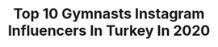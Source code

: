 ---
title: Top 10 Gymnasts Instagram Influencers In Turkey In 2020
description: >-
  Find top gymnasts Instagram influencers in Turkey in 2020. Most popular hashtags: #tbt #gymnastics #photooftheday #yoga.
platform: Instagram
profiles:
  - username: "aysebegumonbasiofficial"
    fullname: >-
      Ayşe Begüm Onbaşı
    location: "Turkey"
    followers: 56566
    engagement: 828
    commentsToLikes: 0.012672
    id: ck5hikmdje06e0i110e5d0myf
    verified: true
    hashtags: "#quotes, #spring, #evdeantrenman, #stayhomestaysafe"
  - username: "nazli_svrnbs"
    fullname: >-
      Nazlı Savranbaşı🌸
    location: "Turkey"
    followers: 3062
    engagement: 2373
    commentsToLikes: 0.032710
    id: ck8syti9ply7q0j78aoz1fmzf
    verified: false
    hashtags: "#stuttgart2019, #tokyo2020, #wordchampionship, #teamturkey"
  - username: "turuncuprenses"
    fullname: >-
      Melis Şeremet🧡
    location: "Turkey"
    followers: 52703
    engagement: 165
    commentsToLikes: 0.055957
    id: ck5hp6usoqupl0i11sksibbi1
    verified: false
    hashtags: "#styling, #naturephotography, #mother, #kidafashion"
  - username: "simonadyankova"
    fullname: >-
      Simona
    location: "Turkey"
    followers: 14399
    engagement: 1085
    commentsToLikes: 0.008297
    id: ck15spbnpe5br0i19a13xj5gm
    verified: false
    hashtags: "#love, #lovealpacas, #alpacalove, #teamoftheyear"
  - username: "zzehraozbey"
    fullname: >-
      Zehra ÖZBEY
    location: "Turkey"
    followers: 5693
    engagement: 2026
    commentsToLikes: 0.010232
    id: ck8t9745nn3na0j780rfa57aq
    verified: false
    hashtags: "#gimnasio, #likeforlikes, #photooftheday, #lovely"
  - username: "tunaapari"
    fullname: >-
      Tuna Yüksel
    location: "Turkey"
    followers: 89531
    engagement: 542
    commentsToLikes: 0.033568
    id: ck6tu5311ecnw0j71qcz84e5i
    verified: false
    hashtags: "#beautifulnature, #lifequotes, #fold, #backbending"
  - username: "nurayalpaslanofficial"
    fullname: >-
      ✌️NURAY ALPASLAN OFFICIAL
    location: "Turkey"
    followers: 8695
    engagement: 455
    commentsToLikes: 0.024948
    id: ck5c9wdiwc93g0i11zxjqcn7r
    verified: false
    hashtags: "#staytunedformore, #girls, #ultra, #pati"
  - username: "dlk_klyncgl"
    fullname: >-
      Dilek Kalyencioğlu
    location: "Turkey"
    followers: 4001
    engagement: 1387
    commentsToLikes: 0.112969
    id: ck15t9m9qh0a10i1994lpnjss
    verified: false
    hashtags: "#talentedmusicians, #naturelover, #beautifuldestinations, #livethemoment"
  - username: "emirhan.muran"
    fullname: >-
      Emirhan Muran
    location: "Turkey"
    followers: 16326
    engagement: 1419
    commentsToLikes: 0.013413
    id: ck13atlkes4cb0i19qqoy2ahz
    verified: false
    hashtags: "#evdekal, #fly, #poomsae, #pair"
  - username: "simy_fit"
    fullname: >-
      Simyfit
    location: "Turkey"
    followers: 51908
    engagement: 108
    commentsToLikes: 0.032330
    id: ck5hg1uqc0hob0i11ve3m01zt
    verified: false
    hashtags: "#pilatesball, #sporyap, #travel, #karantinag"
---